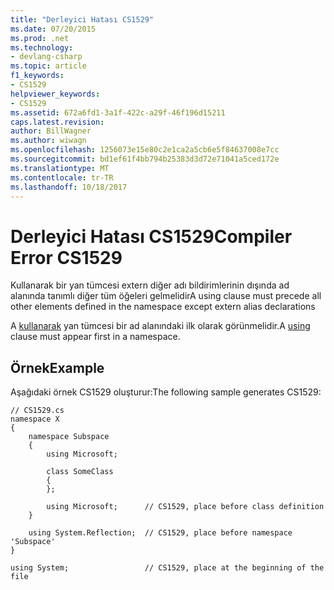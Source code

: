 ```yaml
---
title: "Derleyici Hatası CS1529"
ms.date: 07/20/2015
ms.prod: .net
ms.technology:
- devlang-csharp
ms.topic: article
f1_keywords:
- CS1529
helpviewer_keywords:
- CS1529
ms.assetid: 672a6fd1-3a1f-422c-a29f-46f196d15211
caps.latest.revision: 
author: BillWagner
ms.author: wiwagn
ms.openlocfilehash: 1256073e15e80c2e1ca2a5cb6e5f84637008e7cc
ms.sourcegitcommit: bd1ef61f4bb794b25383d3d72e71041a5ced172e
ms.translationtype: MT
ms.contentlocale: tr-TR
ms.lasthandoff: 10/18/2017
---
```

# <a name="compiler-error-cs1529"></a><span data-ttu-id="4fdce-102">Derleyici Hatası CS1529</span><span class="sxs-lookup"><span data-stu-id="4fdce-102">Compiler Error CS1529</span></span>
<span data-ttu-id="4fdce-103">Kullanarak bir yan tümcesi extern diğer adı bildirimlerinin dışında ad alanında tanımlı diğer tüm öğeleri gelmelidir</span><span class="sxs-lookup"><span data-stu-id="4fdce-103">A using clause must precede all other elements defined in the namespace except extern alias declarations</span></span>  
  
 <span data-ttu-id="4fdce-104">A [kullanarak](../../csharp/language-reference/keywords/using.md) yan tümcesi bir ad alanındaki ilk olarak görünmelidir.</span><span class="sxs-lookup"><span data-stu-id="4fdce-104">A [using](../../csharp/language-reference/keywords/using.md) clause must appear first in a namespace.</span></span>  
  
## <a name="example"></a><span data-ttu-id="4fdce-105">Örnek</span><span class="sxs-lookup"><span data-stu-id="4fdce-105">Example</span></span>  
 <span data-ttu-id="4fdce-106">Aşağıdaki örnek CS1529 oluşturur:</span><span class="sxs-lookup"><span data-stu-id="4fdce-106">The following sample generates CS1529:</span></span>  
  
```  
// CS1529.cs  
namespace X  
{  
    namespace Subspace  
    {  
        using Microsoft;  
  
        class SomeClass  
        {  
        };  
  
        using Microsoft;      // CS1529, place before class definition  
    }  
  
    using System.Reflection;  // CS1529, place before namespace 'Subspace'  
}  
  
using System;                 // CS1529, place at the beginning of the file  
```

